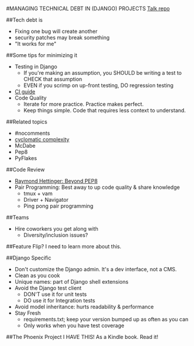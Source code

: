 #MANAGING TECHNICAL DEBT IN (DJANGO) PROJECTS
[Talk repo](https://github.com/crccheck/tech-debt-talk)

##Tech debt is
-  Fixing one bug will create another
-  security patches may break something
-  "It works for me"

##Some tips for minimizing it
-  Testing in Django
    +  If you're making an assumption, you SHOULD be writing a test to CHECK that assumption
    +  EVEN if you scrimp on up-front testing, DO regression testing
-  [CI guide](http://docs.python-guide.org/en/latest/scenarios/ci/)
-  Code Quality
    +  Iterate for more practice. Practice makes perfect.
    +  Keep things simple. Code that requires less context to understand.

##Related topics
-  #nocomments
-  [cyclomatic complexity](https://en.wikipedia.org/wiki/Cyclomatic_complexity)
-  McDabe
-  Pep8
-  PyFlakes

##Code Review
-  [Raymond Hettinger: Beyond PEP8](https://www.youtube.com/watch?v=wf-BqAjZb8M)
-  Pair Programming: Best away to up code quality & share knowledge
    +  tmux + vam
    +  Driver + Navigator
    +  Ping pong pair programming

##Teams
-  Hire coworkers you get along with
    +  Diversity/inclusion issues?

##Feature Flip?
I need to learn more about this.

##Django Specific
-  Don't customize the Django admin. It's a dev interface, not a CMS.
-  Clean as you cook
-  Unique names: part of Django shell extensions
-  Avoid the Django test client
    +  DON'T use it for unit tests
    +  DO use it for Integration tests
-  Avoid model inheritance: hurts readability & performance
-  Stay Fresh
    +  requirements.txt; keep your version bumped up as often as you can
    +  Only works when you have test coverage

##The Phoenix Project
I HAVE THIS! As a Kindle book. Read it!

